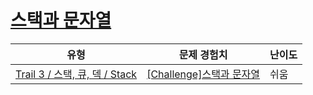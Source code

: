 # [스택과 문자열](https://www.codetree.ai/trails/complete/curated-cards/challenge-stack-string)

|유형|문제 경험치|난이도|
|---|---|---|
|[Trail 3 / 스택, 큐, 덱 / Stack](https://www.codetree.ai/trail-info/novice-high/)|[[Challenge]스택과 문자열](https://www.codetree.ai/trails/complete/curated-cards/challenge-stack-string/)|쉬움|

